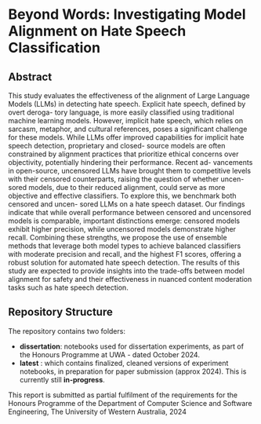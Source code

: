 # Beyond Words: Investigating Model Alignment on Hate Speech Classification

## Abstract

This study evaluates the effectiveness of the alignment of Large Language Models
(LLMs) in detecting hate speech. Explicit hate speech, defined by overt deroga-
tory language, is more easily classified using traditional machine learning models.
However, implicit hate speech, which relies on sarcasm, metaphor, and cultural
references, poses a significant challenge for these models. While LLMs offer
improved capabilities for implicit hate speech detection, proprietary and closed-
source models are often constrained by alignment practices that prioritize ethical
concerns over objectivity, potentially hindering their performance. Recent ad-
vancements in open-source, uncensored LLMs have brought them to competitive
levels with their censored counterparts, raising the question of whether uncen-
sored models, due to their reduced alignment, could serve as more objective and
effective classifiers. To explore this, we benchmark both censored and uncen-
sored LLMs on a hate speech dataset. Our findings indicate that while overall
performance between censored and uncensored models is comparable, important
distinctions emerge: censored models exhibit higher precision, while uncensored
models demonstrate higher recall. Combining these strengths, we propose the
use of ensemble methods that leverage both model types to achieve balanced
classifiers with moderate precision and recall, and the highest F1 scores, offering
a robust solution for automated hate speech detection. The results of this study
are expected to provide insights into the trade-offs between model alignment for
safety and their effectiveness in nuanced content moderation tasks such as hate
speech detection.

## Repository Structure

The repository contains two folders:
- **dissertation**: notebooks used for dissertation experiments, as part of the Honours Programme at UWA - dated October 2024.
- **latest** : which contains finalized, cleaned versions of experiment notebooks, in preparation for paper submission (approx 2024). This is currently still **in-progress**.

This report is submitted as partial fulfilment of the requirements for the Honours Programme of the Department of Computer Science and Software Engineering, The University of Western Australia, 2024
